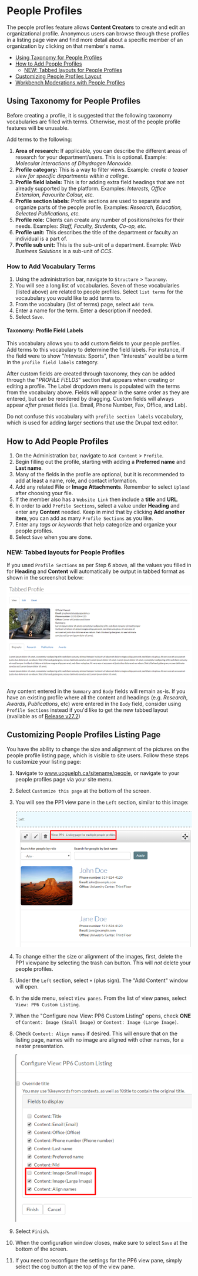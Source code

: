 # People Profiles

The people profiles feature allows **Content Creators** to create and edit an organizational profile. Anonymous users can browse through these profiles in a listing page view and find more detail about a specific member of an organization by clicking on that member's name.

* [Using Taxonomy for People Profiles](howto-profiles.md#using-taxonomy-for-people-profiles)
* [How to Add People Profiles](howto-profiles.md#how-to-add-people-profiles)
  * [NEW: Tabbed layouts for People Profiles](howto-profiles.md#new-tabbed-layouts-for-people-profiles)
* [Customizing People Profiles Layout](howto-profiles.md#customizing-people-profiles-listing-page)
* [Workbench Moderations with People Profiles](howto-profiles.md#workbench-moderations-with-people-profiles)

## Using Taxonomy for People Profiles

Before creating a profile, it is suggested that the following taxonomy vocabularies are filled with terms. Otherwise, most of the people profile features will be unusable.

Add terms to the following:

1. **Area of research:** If applicable, you can describe the different areas of research for your department/users. This is optional. Example: _Molecular Interactions of Dihydrogen Monoxide_.
2. **Profile category:** This is a way to filter views. Example: _create a teaser view for specific departments within a college_.
3. **Profile field labels:** This is for adding extra field headings that are not already supported by the platform. Examples: _Interests, Office Extension, Favourite Colour, etc._
4. **Profile section labels:** Profile sections are used to separate and organize parts of the people profile. Examples: _Research, Education, Selected Publications, etc._
5. **Profile role:** Clients can create any number of positions/roles for their needs. Examples: _Staff, Faculty, Students, Co-op, etc._
6. **Profile unit:** This describes the title of the department or faculty an individual is a part of.
7. **Profile sub unit:** This is the sub-unit of a department. Example: _Web Business Solutions_ is a sub-unit of _CCS_.

### How to Add Vocabulary Terms

1. Using the administration bar, navigate to `Structure` &gt; `Taxonomy`.
2. You will see a long list of vocabularies. Seven of these vocabularies \(listed above\) are related to people profiles. Select `list terms` for the vocaubulary you would like to add terms to. 
3. From the vocabulary \(list of terms\) page, select `Add term`. 
4. Enter a name for the term. Enter a description if needed. 
5. Select `Save`. 

#### Taxonomy: Profile Field Labels

This vocabulary allows you to add custom fields to your people profiles. Add terms to this vocabulary to determine the field labels. For instance, if the field were to show "_Interests:_ Sports", then "Interests" would be a term in the `profile field labels` category.

After custom fields are created through taxonomy, they can be added through the "_PROFILE FIELDS_" section that appears when creating or editing a profile. The Label dropdown menu is populated with the terms from the vocabulary above. Fields will appear in the same order as they are entered, but can be reordered by dragging. Custom fields will always appear _after_ preset fields \(i.e. Email, Phone Number, Fax, Office, and Lab\).

Do not confuse this vocabulary with `profile section labels` vocabulary, which is used for adding larger sections that use the Drupal text editor.

## How to Add People Profiles

1. On the Administration bar, navigate to `Add Content` &gt; `Profile`.
2. Begin filling out the profile, starting with adding a **Preferred name** and **Last name**.
3. Many of the fields in the profile are optional, but it is recommended to add at least a name, role, and contact information.
4. Add any related **File** or **Image Attachments**. Remember to select `Upload` after choosing your file. 
5. If the member also has a `Website Link` then include a **title** and **URL**.
6. In order to add `Profile Sections`, select a value under **Heading** and enter any **Content** needed. Keep in mind that by clicking **Add another item**, you can add as many `Profile Sections` as you like.
7. Enter any _tags or keywords_ that help categorize and organize your people profiles.
8. Select `Save` when you are done.

### NEW: Tabbed layouts for People Profiles

If you used `Profile Sections` as per Step 6 above, all the values you filled in for **Heading** and **Content** will automatically be output in tabbed format as shown in the screenshot below:

![Example of tabs generated by Profile Sections](../.gitbook/assets/tabbed-profile%20%282%29.png)

Any content entered in the `Summary` and `Body` fields will remain as-is. If you have an existing profile where all the content and headings \(e.g. _Research_, _Awards_, _Publications_, etc\) were entered in the `Body` field, consider using `Profile Sections` instead if you'd like to get the new tabbed layout \(available as of [Release v27.2](https://github.com/ccswbs/hjckrrh/releases/tag/7.x-27.2)\)

## Customizing People Profiles Listing Page

You have the ability to change the size and alignment of the pictures on the people profile listing page, which is visible to site users. Follow these steps to customize your listing page:

1. Navigate to www.uoguelph.ca/sitename/people, or navigate to your people profiles page via your site menu. 
2. Select `Customize this page` at the bottom of the screen.
3. You will see the PP1 view pane in the `Left` section, similar to this image:

   ![Example of PP1 view pane](../.gitbook/assets/profiles-pp1view%20%282%29.png)

4. To change either the size or alignment of the images, first, delete the PP1 viewpane by selecting the trash can button. This will _not_ delete your people profiles.
5. Under the `Left` section, select `+` \(plus sign\). The "Add Content" window will open. 
6. In the side menu, select `View panes`. From the list of view panes, select `View: PP6 Custom Listing`. 
7. When the "Configure new View: PP6 Custom Listing" opens, check **ONE** of `Content: Image (Small Image)` or `Content: Image (Large Image)`. 
8. Check `Content: Align names` if desired. This will ensure that on the listing page, names with no image are aligned with other names, for a neater presentation.

   ![Example of Configure new View: PP6 Custom Listing Window](../.gitbook/assets/profiles-configurepp6-2%20%281%29.png)

9. Select `Finish`.
10. When the configuration window closes, make sure to select `Save` at the bottom of the screen. 
11. If you need to reconfigure the settings for the PP6 view pane, simply select the cog button at the top of the view pane. 

